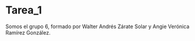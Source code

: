 # Tarea_1

Somos el grupo 6, formado por Walter Andrés Zárate Solar y Angie Verónica Ramírez González.